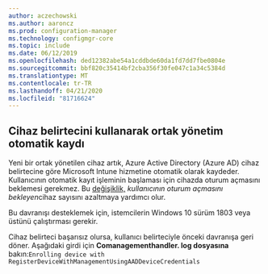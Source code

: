 ```yaml
---
author: aczechowski
ms.author: aaroncz
ms.prod: configuration-manager
ms.technology: configmgr-core
ms.topic: include
ms.date: 06/12/2019
ms.openlocfilehash: ded12382abe54a1cddbde60da1fd7dd7fbe0804e
ms.sourcegitcommit: bbf820c35414bf2cba356f30fe047c1a34c5384d
ms.translationtype: MT
ms.contentlocale: tr-TR
ms.lasthandoff: 04/21/2020
ms.locfileid: "81716624"
---
```

## <a name="co-management-auto-enrollment-using-device-token"></a><a name="bkmk_comgmt"></a>Cihaz belirtecini kullanarak ortak yönetim otomatik kaydı

<!--4454491-->

Yeni bir ortak yönetilen cihaz artık, Azure Active Directory (Azure AD) cihaz belirtecine göre Microsoft Intune hizmetine otomatik olarak kaydeder. Kullanıcının otomatik kayıt işleminin başlaması için cihazda oturum açmasını beklemesi gerekmez. Bu [değişiklik,](../../../../../comanage/how-to-monitor.md#co-management-enrollment-status) *kullanıcının oturum açmasını bekleyen*cihaz sayısını azaltmaya yardımcı olur.

Bu davranışı desteklemek için, istemcilerin Windows 10 sürüm 1803 veya üstünü çalıştırması gerekir.

Cihaz belirteci başarısız olursa, kullanıcı belirteciyle önceki davranışa geri döner. Aşağıdaki girdi için **Comanagementhandler. log dosyasına** bakın:`Enrolling device with RegisterDeviceWithManagementUsingAADDeviceCredentials`
